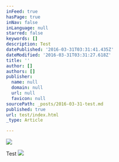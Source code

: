```yaml
---
inFeed: true
hasPage: true
inNav: false
inLanguage: null
starred: false
keywords: []
description: Test
datePublished: '2016-03-31T03:31:41.435Z'
dateModified: '2016-03-31T03:31:27.618Z'
title: ''
author: []
authors: []
publisher:
  name: null
  domain: null
  url: null
  favicon: null
sourcePath: _posts/2016-03-31-test.md
published: true
url: test/index.html
_type: Article

---
```

![](https://the-grid-user-content.s3-us-west-2.amazonaws.com/7f6f7fa4-da55-483d-8380-69729794333a.jpg)

Test
![](https://the-grid-user-content.s3-us-west-2.amazonaws.com/63d43235-658d-4933-92a8-24ae5a88a67b.jpg)